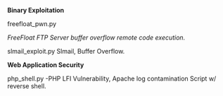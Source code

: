 **Binary Exploitation**

freefloat_pwn.py

*FreeFloat FTP Server buffer overflow remote code execution.*

slmail_exploit.py
Slmail, Buffer Overflow.

**Web Application Security**

php_shell.py
-PHP LFI Vulnerability, Apache log contamination Script w/ reverse shell.
